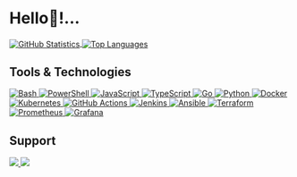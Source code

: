 # Hello👋!...

<a href="https://github.com/enenumxela">
	<img align="center" src="https://github-readme-stats.vercel.app/api?username=enenumxela&show_icons=true&count_private=true&line_height=27&custom_title=Github%20Statistics&bg_color=0D1117&text_color=C9D1D9&border_color=30363D" alt="GitHub Statistics">
</a>
<a href="https://github.com/enenumxela">
	<img align="center" src="https://github-readme-stats.vercel.app/api/top-langs/?username=enenumxela&langs_count=3&custom_title=Top%20Languages&bg_color=0D1117&text_color=C9D1D9&border_color=30363D" alt="Top Languages">
</a>

## Tools & Technologies

<a href="#">
	<img alt="Bash" src="https://img.shields.io/badge/Bash-121011.svg?logo=gnu-bash&logoColor=white&style=flat">
</a>
<a href="#">
	<img alt="PowerShell" src="https://img.shields.io/badge/PowerShell-5391FE.svg?logo=powershell&logoColor=white&style=flat">
</a>
<a href="#">
	<img alt="JavaScript" src="https://img.shields.io/badge/JavaScript-F7DF1E.svg?logo=javascript&logoColor=black&style=flat">
</a>
<a href="#">
	<img alt="TypeScript" src="https://img.shields.io/badge/TypeScript-2671E5.svg?logo=typescript&logoColor=white&style=flat">
</a>
<a href="#">
	<img alt="Go" src="https://img.shields.io/badge/Go-00ADD8.svg?logo=go&logoColor=white&style=flat">
</a>
<a href="#">
	<img alt="Python" src="https://img.shields.io/badge/Python-3776AB.svg?logo=python&logoColor=white&style=flat">
</a>
<a href="#">
	<img alt="Docker" src="https://img.shields.io/badge/Docker-2496ED.svg?logo=docker&logoColor=white&style=flat">
</a>
<a href="#">
	<img alt="Kubernetes" src="https://img.shields.io/badge/Kubernetes-326CE5.svg?logo=kubernetes&logoColor=white&style=flat">
</a>
<a href="#">
	<img alt="GitHub Actions" src="https://img.shields.io/badge/GitHub%20Actions-181717.svg?logo=github%20actions&logoColor=white&style=flat">
</a>
<a href="#">
	<img alt="Jenkins" src="https://img.shields.io/badge/Jenkins-D24939.svg?logo=jenkins&logoColor=white&style=flat">
</a>
<a href="#">
	<img alt="Ansible" src="https://img.shields.io/badge/Ansible-EE0000.svg?logo=ansible&logoColor=white&style=flat">
</a>
<a href="#">
	<img alt="Terraform" src="https://img.shields.io/badge/Terraform-844FBA.svg?logo=terraform&logoColor=white&style=flat">
</a>
<a href="#">
	<img alt="Prometheus" src="https://img.shields.io/badge/Prometheus-E6522C.svg?logo=prometheus&logoColor=white&style=flat">
</a>
<a href="#">
	<img alt="Grafana" src="https://img.shields.io/badge/Grafana-F46800.svg?logo=grafana&logoColor=white&style=flat">
</a>

## Support

<a href="https://www.buymeacoffee.com/enenumxela">
	<img src="https://img.shields.io/badge/buy%20me%20a%20coffee-%23FFDD00.svg?&style=flat&logo=buy%20me%20a%20coffee&logoColor=black">
</a>
<a href="https://github.com/sponsors/enenumxela">
	<img src="https://img.shields.io/badge/github%20sponsors-%23EA4AAA.svg?&style=flat&logo=github%20sponsors&logoColor=white">
</a>
